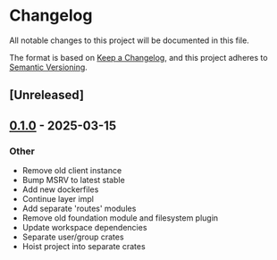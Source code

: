 # Changelog

All notable changes to this project will be documented in this file.

The format is based on [Keep a Changelog](https://keepachangelog.com/en/1.0.0/),
and this project adheres to [Semantic Versioning](https://semver.org/spec/v2.0.0.html).

## [Unreleased]

## [0.1.0](https://github.com/fossable/sandpolis/releases/tag/sandpolis-filesystem-v0.1.0) - 2025-03-15

### Other

- Remove old client instance
- Bump MSRV to latest stable
- Add new dockerfiles
- Continue layer impl
- Add separate 'routes' modules
- Remove old foundation module and filesystem plugin
- Update workspace dependencies
- Separate user/group crates
- Hoist project into separate crates
